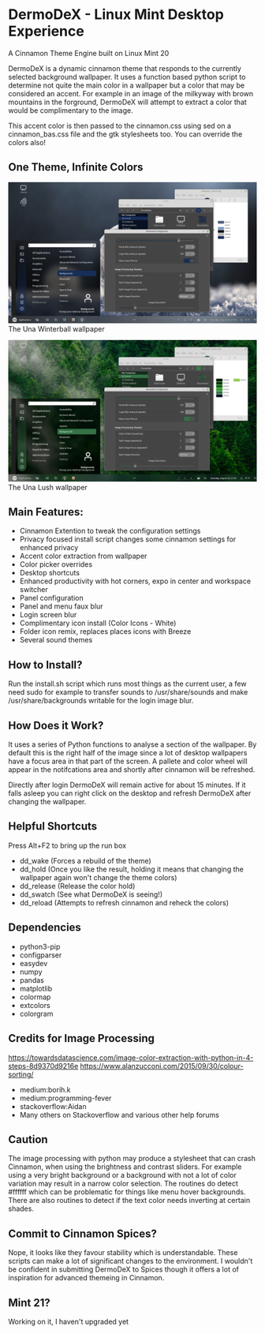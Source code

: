 # DermoDeX - Linux Mint Desktop Experience
A Cinnamon Theme Engine built on Linux Mint 20

DermoDeX is a dynamic cinnamon theme that responds to the currently selected background wallpaper. It uses a function based python script to determine not quite the main color in a wallpaper but a color that may be considered an accent. For example in an image of the milkyway with brown mountains in the forground, DermoDeX will attempt to extract a color that would be complimentary to the image.

This accent color is then passed to the cinnamon.css using sed on a cinnamon_bas.css file and the gtk stylesheets too. You can override the colors also!

## One Theme, Infinite Colors

![Winterball](https://raw.githubusercontent.com/duracell80/DermoDeX/master/deps/001.png)
The Una Winterball wallpaper

![Lush](https://raw.githubusercontent.com/duracell80/DermoDeX/master/deps/002.png)
The Una Lush wallpaper

## Main Features:
- Cinnamon Extention to tweak the configuration settings
- Privacy focused install script changes some cinnamon settings for enhanced privacy
- Accent color extraction from wallpaper
- Color picker overrides
- Desktop shortcuts
- Enhanced productivity with hot corners, expo in center and workspace switcher
- Panel configuration
- Panel and menu faux blur
- Login screen blur
- Complimentary icon install (Color Icons - White)
- Folder icon remix, replaces places icons with Breeze
- Several sound themes

## How to Install?
Run the install.sh script which runs most things as the current user, a few need sudo for example to transfer sounds to /usr/share/sounds and make /usr/share/backgrounds writable for the login image blur.

## How Does it Work?
It uses a series of Python functions to analyse a section of the wallpaper. By default this is the right half of the image since a lot of desktop wallpapers have a focus area in that part of the screen. A pallete and color wheel will appear in the notifcations area and shortly after cinnamon will be refreshed.

Directly after login DermoDeX will remain active for about 15 minutes. If it falls asleep you can right click on the desktop and refresh DermoDeX after changing the wallpaper.

## Helpful Shortcuts
Press Alt+F2 to bring up the run box
- dd_wake (Forces a rebuild of the theme)
- dd_hold (Once you like the result, holding it means that changing the wallpaper again won't change the theme colors)
- dd_release (Release the color hold)
- dd_swatch (See what DermoDeX is seeing!)
- dd_reload (Attempts to refresh cinnamon and reheck the colors)

## Dependencies
- python3-pip
- configparser
- easydev
- numpy
- pandas
- matplotlib
- colormap
- extcolors
- colorgram

## Credits for Image Processing
https://towardsdatascience.com/image-color-extraction-with-python-in-4-steps-8d9370d9216e
https://www.alanzucconi.com/2015/09/30/colour-sorting/

- medium:borih.k
- medium:programming-fever
- stackoverflow:Aidan
- Many others on Stackoverflow and various other help forums


## Caution
The image processing with python may produce a stylesheet that can crash Cinnamon, when using the brightness and contrast sliders. For example using a very bright background or a background with not a lot of color variation may result in a narrow color selection. The routines do detect #ffffff which can be problematic for things like menu hover backgrounds. There are also routines to detect if the text color needs inverting at certain shades.

## Commit to Cinnamon Spices?
Nope, it looks like they favour stability which is understandable. These scripts can make a lot of significant changes to the environment. I wouldn't be confident in submitting DermoDeX to Spices though it offers a lot of inspiration for advanced themeing in Cinnamon.

## Mint 21?
Working on it, I haven't upgraded yet
